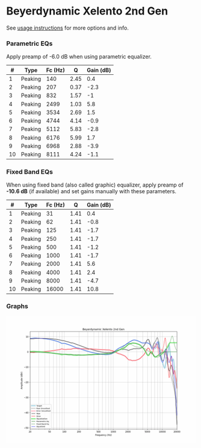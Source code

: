 # Beyerdynamic Xelento 2nd Gen
See [usage instructions](https://github.com/jaakkopasanen/AutoEq#usage) for more options and info.

### Parametric EQs
Apply preamp of -6.0 dB when using parametric equalizer.

|   # | Type    |   Fc (Hz) |    Q |   Gain (dB) |
|-----|---------|-----------|------|-------------|
|   1 | Peaking |       140 | 2.45 |         0.4 |
|   2 | Peaking |       207 | 0.37 |        -2.3 |
|   3 | Peaking |       832 | 1.57 |        -1   |
|   4 | Peaking |      2499 | 1.03 |         5.8 |
|   5 | Peaking |      3534 | 2.69 |         1.5 |
|   6 | Peaking |      4744 | 4.14 |        -0.9 |
|   7 | Peaking |      5112 | 5.83 |        -2.8 |
|   8 | Peaking |      6176 | 5.99 |         1.7 |
|   9 | Peaking |      6968 | 2.88 |        -3.9 |
|  10 | Peaking |      8111 | 4.24 |        -1.1 |

### Fixed Band EQs
When using fixed band (also called graphic) equalizer, apply preamp of **-10.6 dB** (if available) and set gains manually with these parameters.

|   # | Type    |   Fc (Hz) |    Q |   Gain (dB) |
|-----|---------|-----------|------|-------------|
|   1 | Peaking |        31 | 1.41 |         0.4 |
|   2 | Peaking |        62 | 1.41 |        -0.8 |
|   3 | Peaking |       125 | 1.41 |        -1.7 |
|   4 | Peaking |       250 | 1.41 |        -1.7 |
|   5 | Peaking |       500 | 1.41 |        -1.2 |
|   6 | Peaking |      1000 | 1.41 |        -1.7 |
|   7 | Peaking |      2000 | 1.41 |         5.6 |
|   8 | Peaking |      4000 | 1.41 |         2.4 |
|   9 | Peaking |      8000 | 1.41 |        -4.7 |
|  10 | Peaking |     16000 | 1.41 |        10.8 |

### Graphs
![](./Beyerdynamic%20Xelento%202nd%20Gen.png)
